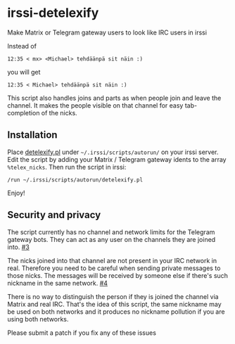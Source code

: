 <!-- -*- mode: markdown; coding: utf-8 -*- -->
# irssi-detelexify

Make Matrix or Telegram gateway users to look like IRC users in irssi

Instead of

```
12:35 < mx> <Michael> tehdäänpä sit näin :)
```

you will get

```
12:35 < Michael> tehdäänpä sit näin :)
```

This script also handles joins and parts as when people join and leave
the channel. It makes the people visible on that channel for easy
tab-completion of the nicks.

## Installation

Place [detelexify.pl](detelexify.pl) under `~/.irssi/scripts/autorun/`
on your irssi server. Edit the script by adding your Matrix / Telegram gateway
idents to the array `%telex_nicks`. Then run the script in irssi:

	/run ~/.irssi/scripts/autorun/detelexify.pl

Enjoy!

## Security and privacy

The script currently has no channel and network limits for the
Telegram gateway bots. They can act as any user on the channels they
are joined into. [#3](https://github.com/zouppen/irssi-detelexify/issues/3)

The nicks joined into that channel are not present in your IRC network
in real. Therefore you need to be careful when sending private
messages to those nicks. The messages will be received by someone else
if there's such nickname in the same network. [#4](https://github.com/zouppen/irssi-detelexify/issues/4)

There is no way to distinguish the person if they is joined the
channel via Matrix and real IRC. That's the idea of this script, the
same nickname may be used on both networks and it produces no nickname
pollution if you are using both networks.

Please submit a patch if you fix any of these issues

